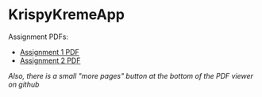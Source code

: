 # KrispyKremeApp

Assignment PDFs:
- [Assignment 1 PDF](https://github.com/B00140931/KrispyKremeApp/blob/main/Assignment%201.pdf)
- [Assignment 2 PDF](https://github.com/B00140931/KrispyKremeApp/blob/main/Assignment%202.pdf)

_Also, there is a small "more pages" button at the bottom of the PDF viewer on github_
